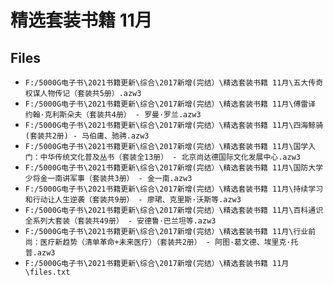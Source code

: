 # 精选套装书籍 11月

## Files

- `F:/5000G电子书\2021书籍更新\综合\2017新增(完结）\精选套装书籍 11月\五大传奇权谋人物传记（套装共5册）.azw3`
- `F:/5000G电子书\2021书籍更新\综合\2017新增(完结）\精选套装书籍 11月\傅雷译 约翰·克利斯朵夫（套装共4册） - 罗曼·罗兰.azw3`
- `F:/5000G电子书\2021书籍更新\综合\2017新增(完结）\精选套装书籍 11月\四海鲸骑(套装共2册) - 马伯庸、驰骋.azw3`
- `F:/5000G电子书\2021书籍更新\综合\2017新增(完结）\精选套装书籍 11月\国学入门：中华传统文化普及丛书（套装全13册） - 北京尚达德国际文化发展中心.azw3`
- `F:/5000G电子书\2021书籍更新\综合\2017新增(完结）\精选套装书籍 11月\国防大学少将金一南讲军事（套装共3册） - 金一南.azw3`
- `F:/5000G电子书\2021书籍更新\综合\2017新增(完结）\精选套装书籍 11月\持续学习和行动让人生逆袭（套装共9册） - 廖珺、克里斯·沃斯等.azw3`
- `F:/5000G电子书\2021书籍更新\综合\2017新增(完结）\精选套装书籍 11月\百科通识全系列大套装（套装共49册） - 安德鲁·巴兰坦等.azw3`
- `F:/5000G电子书\2021书籍更新\综合\2017新增(完结）\精选套装书籍 11月\行业前尚：医疗新趋势（清单革命+未来医疗）（套装共2册） - 阿图·葛文德、埃里克·托普.azw3`
- `F:/5000G电子书\2021书籍更新\综合\2017新增(完结）\精选套装书籍 11月\files.txt`
